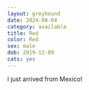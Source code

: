 ```yaml
---
layout: greyhound
date: 2024-08-04
category: available
title: Red
color: Red
sex: male
dob: 2019-12-09
cats: yes
---
```

I just arrived from Mexico!
